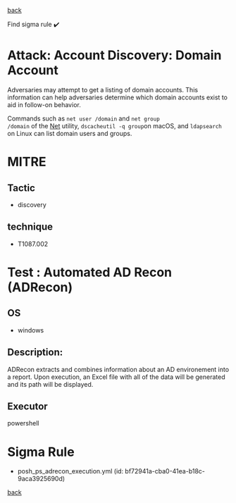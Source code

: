 
[back](../index.md)

Find sigma rule :heavy_check_mark: 

# Attack: Account Discovery: Domain Account 

Adversaries may attempt to get a listing of domain accounts. This information can help adversaries determine which domain accounts exist to aid in follow-on behavior.

Commands such as <code>net user /domain</code> and <code>net group /domain</code> of the [Net](https://attack.mitre.org/software/S0039) utility, <code>dscacheutil -q group</code>on macOS, and <code>ldapsearch</code> on Linux can list domain users and groups.

# MITRE
## Tactic
  - discovery


## technique
  - T1087.002


# Test : Automated AD Recon (ADRecon)
## OS
  - windows


## Description:
ADRecon extracts and combines information about an AD environement into a report. Upon execution, an Excel file with all of the data will be generated and its
path will be displayed.


## Executor
powershell

# Sigma Rule
 - posh_ps_adrecon_execution.yml (id: bf72941a-cba0-41ea-b18c-9aca3925690d)



[back](../index.md)
